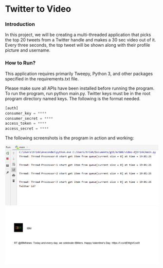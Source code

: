 # Twitter to Video

### Introduction
In this project, we will be creating a multi-threaded application that picks the top 20 tweets from a Twitter handle and makes a 30 sec video out of it.
Every three seconds, the top tweet will be shown along with their profile picture and username.

### How to Run?
This application requires primarily Tweepy, Python 3, and other packages specified in the requirements.txt file.

Please make sure all APIs have been installed before running the program. To run the program, run python main.py. 
Twitter keys must be in the root program directory named keys. The following is the format needed.

```python
[auth]
consumer_key = ****
consumer_secret = ****
access_token = ****
access_secret = ****
```

The following screenshots is the program in action and working:

<img src="https://github.com/BUEC500C1/video-djtrinh/blob/master/cli_picture.PNG?raw=true">

<img src="https://github.com/BUEC500C1/video-djtrinh/blob/master/Example.PNG?raw=true">
